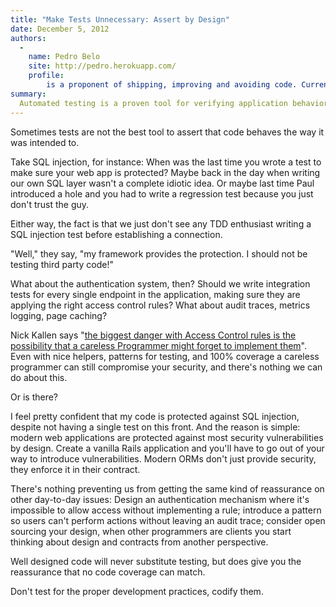 ```yaml
---
title: "Make Tests Unnecessary: Assert by Design"
date: December 5, 2012
authors:
  -
    name: Pedro Belo
    site: http://pedro.herokuapp.com/
    profile:
        is a proponent of shipping, improving and avoiding code. Current obsessions include: APIs, distributed architectures, zero downtime deploys and <a href=\"http://en.wikipedia.org/wiki/Caipirinha\">caipirinhas</a>.
summary:
  Automated testing is a proven tool for verifying application behavior and preventing bugs and regressions. However, as a last-minute line of defense, testing can often be eschewed in favor of baking preventative behavior directly into the application design.
---
```


Sometimes tests are not the best tool to assert that code behaves the way it was intended to.

Take SQL injection, for instance: When was the last time you wrote a test to make sure your web app is protected? Maybe back in the day when writing our own SQL layer wasn't a complete idiotic idea. Or maybe last time Paul introduced a hole and you had to write a regression test because you just don't trust the guy.

Either way, the fact is that we just don't see any TDD enthusiast writing a SQL injection test before establishing a connection.

"Well," they say, "my framework provides the protection. I should not be testing third party code!"

What about the authentication system, then? Should we write integration tests for every single endpoint in the application, making sure they are applying the right access control rules? What about audit traces, metrics logging, page caching?

Nick Kallen says "[the biggest danger with Access Control rules is the possibility that a careless Programmer might forget to implement them](http://pivotallabs.com/users/nick/blog/articles/272-access-control-permissions-in-rails)". Even with nice helpers, patterns for testing, and 100% coverage a careless programmer can still compromise your security, and there's nothing we can do about this.

Or is there?

I feel pretty confident that my code is protected against SQL injection, despite not having a single test on this front. And the reason is simple: modern web applications are protected against most security vulnerabilities by design. Create a vanilla Rails application and you'll have to go out of your way to introduce vulnerabilities. Modern ORMs don't just provide security, they enforce it in their contract.

There's nothing preventing us from getting the same kind of reassurance on other day-to-day issues: Design an authentication mechanism where it's impossible to allow access without implementing a rule; introduce a pattern so users can't perform actions without leaving an audit trace; consider open sourcing your design, when other programmers are clients you start thinking about design and contracts from another perspective.

Well designed code will never substitute testing, but does give you the reassurance that no code coverage can match.

Don't test for the proper development practices, codify them.